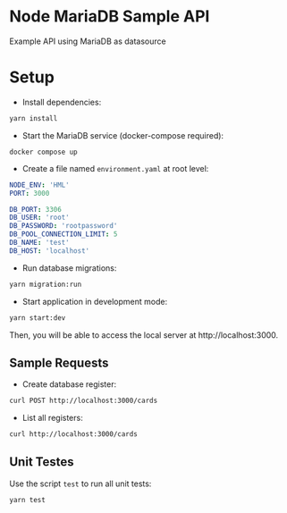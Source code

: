 # Node MariaDB Sample API
Example API using MariaDB as datasource

# Setup

- Install dependencies:
```bash
yarn install
```

- Start the MariaDB service (docker-compose required):
```
docker compose up
```

- Create a file named `environment.yaml` at root level:
```yaml
NODE_ENV: 'HML'
PORT: 3000

DB_PORT: 3306
DB_USER: 'root'
DB_PASSWORD: 'rootpassword'
DB_POOL_CONNECTION_LIMIT: 5
DB_NAME: 'test'
DB_HOST: 'localhost'
```

- Run database migrations:
```bash
yarn migration:run 
```
- Start application in development mode:
```bash
yarn start:dev
```

Then, you will be able to access the local server at http://localhost:3000.

## Sample Requests

- Create database register:
```bash
curl POST http://localhost:3000/cards
```

- List all registers:
```bash
curl http://localhost:3000/cards
```

## Unit Testes
Use the script `test` to run all unit tests: 
```bash
yarn test
```
